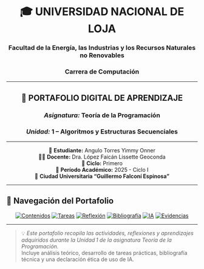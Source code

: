 <div align="center">

# 🎓 **UNIVERSIDAD NACIONAL DE LOJA**
### Facultad de la Energía, las Industrias y los Recursos Naturales no Renovables  
### Carrera de Computación  

---

## 📘 **PORTAFOLIO DIGITAL DE APRENDIZAJE**
### *Asignatura:* Teoría de la Programación  
### *Unidad:* 1 – Algoritmos y Estructuras Secuenciales  

---

📘 **Estudiante:** Angulo Torres Yimmy Onner  
👩‍🏫 **Docente:** Dra. López Faicán Lissette Geoconda  
🏫 **Ciclo:** Primero  
📅 **Período Académico:** 2025 - Ciclo I  
📍 **Ciudad Universitaria “Guillermo Falconí Espinosa”**  

---

</div>

## 🚀 **Navegación del Portafolio**

<div align="center">

[![Contenidos](https://img.shields.io/badge/📖_Contenidos_de_la_Unidad-blue?style=for-the-badge)](./Unidad_1/Contenidos.md)
[![Tareas](https://img.shields.io/badge/🧩_Tareas_Entregadas-green?style=for-the-badge)](./Unidad_1/Tareas_Entregadas.md)
[![Reflexión](https://img.shields.io/badge/💭_Reflexión_Personal-purple?style=for-the-badge)](./Unidad_1/Reflexion.md)
[![Bibliografía](https://img.shields.io/badge/📚_Bibliografía-orange?style=for-the-badge)](./Unidad_1/Bibliografia.md)
[![IA](https://img.shields.io/badge/🤖_Declaración_de_IA-grey?style=for-the-badge)](./Unidad_1/DeclaracionIA.md)
[![Evidencias](https://img.shields.io/badge/📂_Ver_Evidencias-blueviolet?style=for-the-badge)](./Evidencias)

</div>

---

> 💡 *Este portafolio recopila las actividades, reflexiones y aprendizajes adquiridos durante la Unidad 1 de la asignatura Teoría de la Programación.*  
> Incluye análisis teórico, desarrollo de tareas prácticas, bibliografía técnica y una declaración ética de uso de IA.
